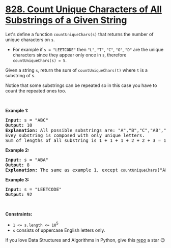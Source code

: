 # [828. Count Unique Characters of All Substrings of a Given String][title]

<p>Let's define a function <code>countUniqueChars(s)</code> that returns the number of unique characters on <code>s</code>.</p>
<ul>
<li>For example if <code>s = "LEETCODE"</code> then <code>"L"</code>, <code>"T"</code>, <code>"C"</code>, <code>"O"</code>, <code>"D"</code> are the unique characters since they appear only once in <code>s</code>, therefore <code>countUniqueChars(s) = 5</code>.</li>
</ul>
<p>Given a string <code>s</code>, return the sum of <code>countUniqueChars(t)</code> where <code>t</code> is a substring of s.</p>
<p>Notice that some substrings can be repeated so in this case you have to count the repeated ones too.</p>
<p> </p>
<p><strong>Example 1:</strong></p>
<pre><strong>Input:</strong> s = "ABC"
<strong>Output:</strong> 10
<strong>Explanation: </strong>All possible substrings are: "A","B","C","AB","BC" and "ABC".
Evey substring is composed with only unique letters.
Sum of lengths of all substring is 1 + 1 + 1 + 2 + 2 + 3 = 10
</pre>
<p><strong>Example 2:</strong></p>
<pre><strong>Input:</strong> s = "ABA"
<strong>Output:</strong> 8
<strong>Explanation: </strong>The same as example 1, except <code>countUniqueChars</code>("ABA") = 1.
</pre>
<p><strong>Example 3:</strong></p>
<pre><strong>Input:</strong> s = "LEETCODE"
<strong>Output:</strong> 92
</pre>
<p> </p>
<p><strong>Constraints:</strong></p>
<ul>
<li><code>1 &lt;= s.length &lt;= 10</code><sup>5</sup></li>
<li><code>s</code> consists of uppercase English letters only.</li>
</ul>


If you love Data Structures and Algorithms in Python, give this [repo][me] a star :wink:

[title]: https://leetcode.com/problems/count-unique-characters-of-all-substrings-of-a-given-string
[me]: https://github.com/bumblebee211196/awesome-python-leetcode